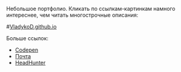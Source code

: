 Небольшое портфолио. 
Кликать по ссылкам-картинкам намного интереснее, чем читать многострочные описания: 

#[VladykoD.github.io](https://vladykod.github.io/index.html)


Больше ссылок:
* [Codepen](https://codepen.io/Vladasha/)
* [Почта](VladykoD@gmail.com)
* [HeadHunter](https://spb.hh.ru/resume/a7403eb2ff02990c970039ed1f636b41336c6f)

